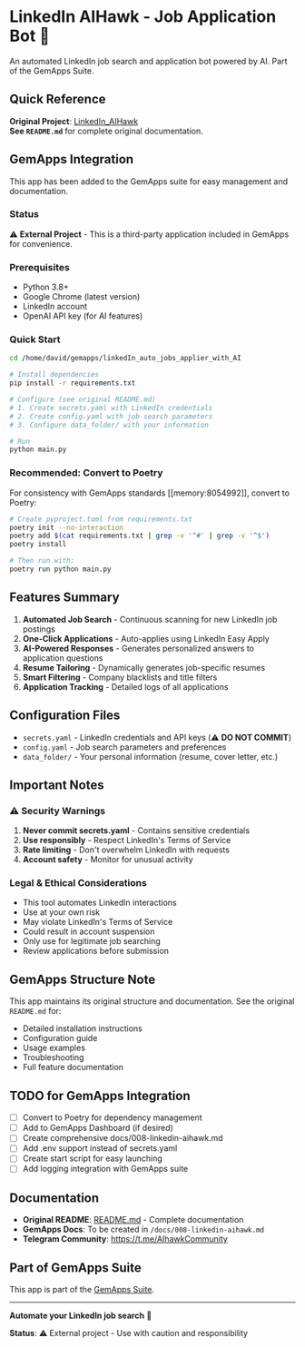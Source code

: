 # LinkedIn AIHawk - Job Application Bot 🚀

An automated LinkedIn job search and application bot powered by AI. Part of the GemApps Suite.

## Quick Reference

**Original Project**: [LinkedIn_AIHawk](https://github.com/feder-cr/LinkedIn_AIHawk_automatic_job_application)  
**See `README.md`** for complete original documentation.

## GemApps Integration

This app has been added to the GemApps suite for easy management and documentation.

### Status

⚠️ **External Project** - This is a third-party application included in GemApps for convenience.

### Prerequisites

- Python 3.8+
- Google Chrome (latest version)
- LinkedIn account
- OpenAI API key (for AI features)

### Quick Start

```bash
cd /home/david/gemapps/linkedIn_auto_jobs_applier_with_AI

# Install dependencies
pip install -r requirements.txt

# Configure (see original README.md)
# 1. Create secrets.yaml with LinkedIn credentials
# 2. Create config.yaml with job search parameters
# 3. Configure data_folder/ with your information

# Run
python main.py
```

### Recommended: Convert to Poetry

For consistency with GemApps standards [[memory:8054992]], convert to Poetry:

```bash
# Create pyproject.toml from requirements.txt
poetry init --no-interaction
poetry add $(cat requirements.txt | grep -v '^#' | grep -v '^$')
poetry install

# Then run with:
poetry run python main.py
```

## Features Summary

1. **Automated Job Search** - Continuous scanning for new LinkedIn job postings
2. **One-Click Applications** - Auto-applies using LinkedIn Easy Apply
3. **AI-Powered Responses** - Generates personalized answers to application questions
4. **Resume Tailoring** - Dynamically generates job-specific resumes
5. **Smart Filtering** - Company blacklists and title filters
6. **Application Tracking** - Detailed logs of all applications

## Configuration Files

- `secrets.yaml` - LinkedIn credentials and API keys (⚠️ **DO NOT COMMIT**)
- `config.yaml` - Job search parameters and preferences
- `data_folder/` - Your personal information (resume, cover letter, etc.)

## Important Notes

### ⚠️ Security Warnings

1. **Never commit secrets.yaml** - Contains sensitive credentials
2. **Use responsibly** - Respect LinkedIn's Terms of Service
3. **Rate limiting** - Don't overwhelm LinkedIn with requests
4. **Account safety** - Monitor for unusual activity

### Legal & Ethical Considerations

- This tool automates LinkedIn interactions
- Use at your own risk
- May violate LinkedIn's Terms of Service
- Could result in account suspension
- Only use for legitimate job searching
- Review applications before submission

## GemApps Structure Note

This app maintains its original structure and documentation. See the original `README.md` for:

- Detailed installation instructions
- Configuration guide
- Usage examples
- Troubleshooting
- Full feature documentation

## TODO for GemApps Integration

- [ ] Convert to Poetry for dependency management
- [ ] Add to GemApps Dashboard (if desired)
- [ ] Create comprehensive docs/008-linkedin-aihawk.md
- [ ] Add .env support instead of secrets.yaml
- [ ] Create start script for easy launching
- [ ] Add logging integration with GemApps suite

## Documentation

- **Original README**: [README.md](README.md) - Complete documentation
- **GemApps Docs**: To be created in `/docs/008-linkedin-aihawk.md`
- **Telegram Community**: https://t.me/AIhawkCommunity

## Part of GemApps Suite

This app is part of the [GemApps Suite](../README.md).

---

**Automate your LinkedIn job search** 🚀

**Status**: ⚠️ External project - Use with caution and responsibility
